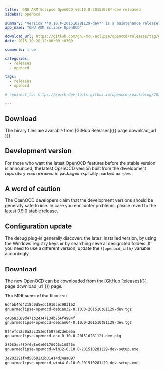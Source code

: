 ```yaml
---
title:  GNU ARM Eclipse OpenOCD v0.10.0-20151028*-dev released
sidebar: openocd

summary: "Version **0.10.0-201510281129-dev** is a maintenance release. It includes binaries for Windows, macOS and GNU/Linux."
app_name: "GNU ARM Eclipse OpenOCD"

download_url: https://github.com/gnu-mcu-eclipse/openocd/releases/tag/gae-0.10.0-20151028/
date: 2015-10-28 12:00:00 +0300

comments: true

categories:
  - releases
  - openocd

tags:
  - releases
  - openocd

# redirect_to: https://xpack-dev-tools.github.io/openocd-xpack/blog/2015/10/28/openocd-v0.10.0-20151028-dev-released

---
```


## Download

The binary files are available from [GitHub Releases]({{ page.download_url }}).

## Development version

For those who want the latest OpenOCD features before the stable version is announced, the latest OpenOCD version built from the development repository was released in packages explicitly marked as `-dev`.

## A word of caution

The OpenOCD developers claim that the development versions should be generally safe to use. In case you encounter problems, please revert to the latest 0.9.0 stable release.

## Configuration update

The debug plug-in generally discovers the latest installed version, by using the Windows registry keys or by searching several designated folders. If you need to use a different version, update the `${openocd_path}` variable accordingly.

## Download

The new OpenOCD can be downloaded from the [GitHub Releases]({{ page.download_url }}) page.

The MD5 sums of the files are:

```txt
6d4bb44d4218c0d5ecc1910ce3983162
gnuarmeclipse-openocd-debian32-0.10.0-201510281129-dev.tgz

c40683089d471b24347134b756f4984f
gnuarmeclipse-openocd-debian64-0.10.0-201510281129-dev.tgz

8f4efc7230a23c353edf507a82debe5a
gnuarmeclipse-openocd-osx-0.10.0-201510281129-dev.pkg

3f063edff9f6e5e9860178023a10573c
gnuarmeclipse-openocd-win32-0.10.0-201510281129-dev-setup.exe

3e282291f4d5859232b01414d24aa097
gnuarmeclipse-openocd-win64-0.10.0-201510281129-dev-setup.exe
```
